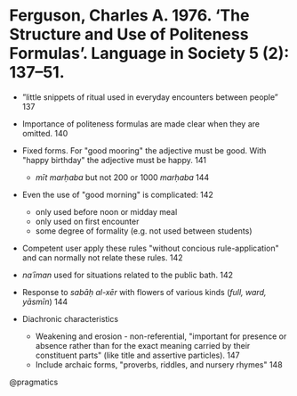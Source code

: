 # Ferguson, Charles A. 1976. ‘The Structure and Use of Politeness Formulas’. Language in Society 5 (2): 137–51.

- ”little snippets of ritual used in everyday encounters between people” 137

- Importance of politeness formulas are made clear when they are omitted. 140

- Fixed forms. For "good mooring" the adjective must be good. With "happy birthday" the adjective must be happy. 141
  - *mīt marḥaba* but not 200 or 1000 *marḥaba* 144

- Even the use of "good morning" is complicated: 142
  - only used before noon or midday meal
  - only used on first encounter
  - some degree of formality (e.g. not used between students)

- Competent user apply these rules "without concious rule-application" and can normally not relate these rules. 142

- *naʿīman* used for situations related to the public bath. 142

- Response to *sabāḥ al-xēr* with flowers of various kinds (*full, ward, yāsmīn*) 144

- Diachronic characteristics 
  - Weakening and erosion - non-referential, "important for presence or absence rather than for the exact meaning carried by their constituent parts" (like title and assertive particles). 147
  - Include archaic forms, "proverbs, riddles, and nursery rhymes" 148

@pragmatics
